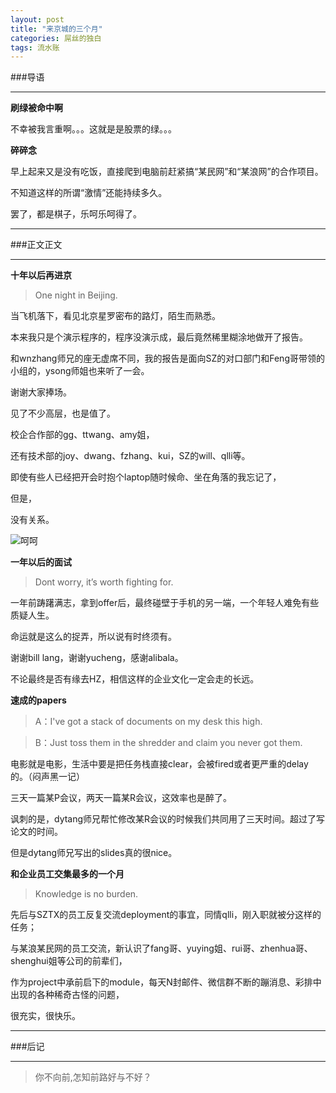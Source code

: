 ```yaml
---
layout: post
title: "来京城的三个月"
categories: 屌丝的独白
tags: 流水账
---
```

###导语

---
__刷绿被命中啊__

不幸被我言重啊。。。这就是是股票的绿。。。


__碎碎念__

早上起来又是没有吃饭，直接爬到电脑前赶紧搞“某民网”和“某浪网”的合作项目。

不知道这样的所谓“激情”还能持续多久。

罢了，都是棋子，乐呵乐呵得了。

---


###正文正文

---
__十年以后再进京__
>One night in Beijing.

当飞机落下，看见北京星罗密布的路灯，陌生而熟悉。

本来我只是个演示程序的，程序没演示成，最后竟然稀里糊涂地做开了报告。

和wnzhang师兄的座无虚席不同，我的报告是面向SZ的对口部门和Feng哥带领的小组的，ysong师姐也来听了一会。

谢谢大家捧场。


见了不少高层，也是值了。

校企合作部的gg、ttwang、amy姐，

还有技术部的joy、dwang、fzhang、kui，SZ的will、qlli等。

即使有些人已经把开会时抱个laptop随时候命、坐在角落的我忘记了，

但是，

没有关系。

![呵呵](http://7xlhxb.com1.z0.glb.clouddn.com/a744ad345982b2b79e25107f31adcbef77099bd6.jpg)

__一年以后的面试__
>Dont worry, it’s worth fighting for.

一年前踌躇满志，拿到offer后，最终碰壁于手机的另一端，一个年轻人难免有些质疑人生。

命运就是这么的捉弄，所以说有时终须有。

谢谢bill lang，谢谢yucheng，感谢alibala。

不论最终是否有缘去HZ，相信这样的企业文化一定会走的长远。

__速成的papers__
>A：I've got a stack of documents on my desk this high.

>B：Just toss them in the shredder and claim you never got them.

电影就是电影，生活中要是把任务栈直接clear，会被fired或者更严重的delay的。（闷声黑一记）

三天一篇某P会议，两天一篇某R会议，这效率也是醉了。

讽刺的是，dytang师兄帮忙修改某R会议的时候我们共同用了三天时间。超过了写论文的时间。

但是dytang师兄写出的slides真的很nice。

__和企业员工交集最多的一个月__
>Knowledge is no burden.

先后与SZTX的员工反复交流deployment的事宜，同情qlli，刚入职就被分这样的任务；

与某浪某民网的员工交流，新认识了fang哥、yuying姐、rui哥、zhenhua哥、shenghui姐等公司的前辈们，

作为project中承前启下的module，每天N封邮件、微信群不断的蹦消息、彩排中出现的各种稀奇古怪的问题，

很充实，很快乐。

---
###后记

---

>你不向前,怎知前路好与不好？